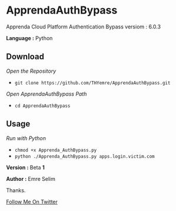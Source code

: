 # ApprendaAuthBypass

<p>Apprenda Cloud Platform Authentication Bypass versiom : 6.0.3</p>
<p><strong>Language :</strong> Python</p>
<h2>Download</h2>
<p><em>Open the Repository</em></p>
<ul>
<li><code>git clone https://github.com/THYemre/ApprendaAuthBypass.git</code></li>
</ul>
<p><em>Open ApprendaAuthBypass Path</em></p>
<ul>
<li><code>cd ApprendaAuthBypass</code></li>
</ul>
<h2>Usage</h2>
<p><em>Run with Python</em></p>
<ul>
<li><code>chmod +x Apprenda_AuthBypass.py</code></li>
<li><code>python ./Apprenda_AuthBypass.py apps.login.victim.com</code></li>
</ul>
<p><strong>Version :</strong>  Beta <strong>1</strong></p>
<p><strong>Author  :</strong> Emre Selim</p>
<p>Thanks.</p>
<a href="https://twitter.com/emre_selim8/">Follow Me On Twitter</a>
